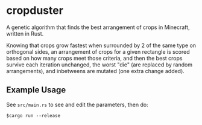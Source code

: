 # cropduster

A genetic algorithm that finds the best arrangement of crops in Minecraft,
written in Rust.

Knowing that crops grow fastest when surrounded by 2 of the same type on
orthogonal sides, an arrangement of crops for a given rectangle is scored based
on how many crops meet those criteria, and then the best crops survive each
iteration unchanged, the worst "die" (are replaced by random arrangements), and
inbetweens are mutated (one extra change added).

## Example Usage

See `src/main.rs` to see and edit the parameters, then do:

```
$cargo run --release
```
